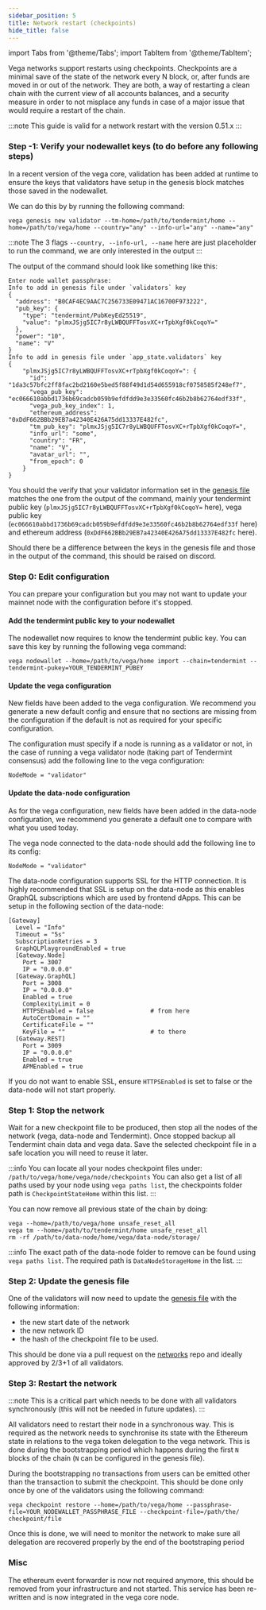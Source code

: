 ```yaml
---
sidebar_position: 5
title: Network restart (checkpoints)
hide_title: false
---
```


import Tabs from '@theme/Tabs';
import TabItem from '@theme/TabItem';

Vega networks support restarts using checkpoints. Checkpoints are a minimal save of the state of the network every N block, or, after funds are moved in or out of the network. They are both, a way of restarting a clean chain with the current view of all accounts balances, and a security measure in order to not misplace any funds in case of a major issue that would require a restart of the chain.

:::note
This guide is valid for a network restart with the version 0.51.x
:::


### Step -1: Verify your nodewallet keys (to do before any following steps)

In a recent version of the vega core, validation has been added at runtime to ensure the keys that validators have setup in the genesis block matches those saved in the nodewallet.

We can do this by by running the following command:
```
vega genesis new validator --tm-home=/path/to/tendermint/home --home=/path/to/vega/home --country="any" --info-url="any" --name="any"
```

:::note
The 3 flags `--country, --info-url, --name` here are just placeholder to run the command, we are only interested in the output
:::

The output of the command should look like something like this:
```
Enter node wallet passphrase:
Info to add in genesis file under `validators` key
{
  "address": "B0CAF4EC9AAC7C256733E09471AC16700F973222",
  "pub_key": {
    "type": "tendermint/PubKeyEd25519",
    "value": "plmxJSjg5IC7r8yLWBQUFFTosvXC+rTpbXgf0kCoqoY="
  },
  "power": "10",
  "name": "V"
}
Info to add in genesis file under `app_state.validators` key
{
    "plmxJSjg5IC7r8yLWBQUFFTosvXC+rTpbXgf0kCoqoY=": {
      "id": "1da3c57bfc2ff8fac2bd2160e5bed5f88f49d1d54d655918cf0758585f248ef7",
      "vega_pub_key": "ec066610abbd1736b69cadcb059b9efdfdd9e3e33560fc46b2b8b62764edf33f",
      "vega_pub_key_index": 1,
      "ethereum_address": "0xDdF662BBb29EB7a42340E426A75dd13337E482fc",
      "tm_pub_key": "plmxJSjg5IC7r8yLWBQUFFTosvXC+rTpbXgf0kCoqoY=",
      "info_url": "some",
      "country": "FR",
      "name": "V",
      "avatar_url": "",
      "from_epoch": 0
    }
}
```

You should the verify that your validator information set in the [genesis file](https://github.com/vegaprotocol/networks/blob/master/mainnet1/genesis.json) matches the one from the output of the command, mainly your tendermint public key (`plmxJSjg5IC7r8yLWBQUFFTosvXC+rTpbXgf0kCoqoY=` here), vega public key (`ec066610abbd1736b69cadcb059b9efdfdd9e3e33560fc46b2b8b62764edf33f` here) and ethereum address (`0xDdF662BBb29EB7a42340E426A75dd13337E482fc` here).

Should there be a difference between the keys in the genesis file and those in the output of the command, this should be raised on discord.

### Step 0: Edit configuration

You can prepare your configuration but you may not want to update your mainnet node with the configuration before it's stopped.

#### Add the tendermint public key to your nodewallet

The nodewallet now requires to know the tendermint public key. You can save this key by running the following vega command:
```
vega nodewallet --home=/path/to/vega/home import --chain=tendermint --tendermint-pukey=YOUR_TENDERMINT_PUBEY
```

#### Update the vega configuration

New fields have been added to the vega configuration. We recommend you generate a new default config and ensure that no sections are missing from the configuration if the default is not as required for your specific configuration.

The configuration must specify if a node is running as a validator or not, in the case of running a vega validator node (taking part of Tendermint consensus) add the following line to the vega configuration:
```
NodeMode = "validator"
```

#### Update the data-node configuration

As for the vega configuration, new fields have been added in the data-node configuration, we recommend you generate a default one to compare with what you used today.

The vega node connected to the data-node should add the following line to its config:
```
NodeMode = "validator"
```

The data-node configuration supports SSL for the HTTP connection. It is highly recommended that SSL is setup on the data-node as this enables GraphQL subscriptions which are used by frontend dApps.
This can be setup in the following section of the data-node:
```
[Gateway]
  Level = "Info"
  Timeout = "5s"
  SubscriptionRetries = 3
  GraphQLPlaygroundEnabled = true
  [Gateway.Node]
    Port = 3007
    IP = "0.0.0.0"
  [Gateway.GraphQL]
    Port = 3008
    IP = "0.0.0.0"
    Enabled = true
    ComplexityLimit = 0
    HTTPSEnabled = false                # from here
    AutoCertDomain = ""
    CertificateFile = ""
    KeyFile = ""                        # to there
  [Gateway.REST]
    Port = 3009
    IP = "0.0.0.0"
    Enabled = true
    APMEnabled = true
```

If you do not want to enable SSL, ensure `HTTPSEnabled` is set to false or the data-node will not start properly.

### Step 1: Stop the network

Wait for a new checkpoint file to be produced, then stop all the nodes of the network (vega, data-node and Tendermint). Once stopped backup all Tendermint chain data and vega data.
Save the selected checkpoint file in a safe location you will need to reuse it later.

:::info
You can locate all your nodes checkpoint files under: `/path/to/vega/home/vega/node/checkpoints`
You can also get a list of all paths used by your node using `vega paths list`, the checkpoints folder path is `CheckpointStateHome` within this list.
:::

You can now remove all previous state of the chain by doing:
```
vega --home=/path/to/vega/home unsafe_reset_all
vega tm --home=/path/to/tendermint/home unsafe_reset_all
rm -rf /path/to/data-node/home/vega/data-node/storage/
```

:::info
The exact path of the data-node folder to remove can be found using `vega paths list`. The required path is `DataNodeStorageHome` in the list.
:::

### Step 2: Update the genesis file

One of the validators will now need to update the [genesis file](https://github.com/vegaprotocol/networks/blob/master/mainnet1/genesis.json) with the following information:
- the new start date of the network
- the new network ID
- the hash of the checkpoint file to be used.

This should be done via a pull request on the [networks](https://github.com/vegaprotocol/networks) repo and ideally approved by 2/3+1 of all validators.

### Step 3: Restart the network

:::note
This is a critical part which needs to be done with all validators synchronously (this will not be needed in future updates).
:::

All validators need to restart their node in a synchronous way. This is required as the network needs to synchronise its state with the Ethereum state in relations to the vega token delegation to the vega network. This is done during the bootstrapping period which happens during the first `N` blocks of the chain (`N` can be configured in the genesis file).

During the bootstrapping no transactions from users can be emitted other than the transaction to submit the checkpoint. This should be done only once by one of the validators using the following command:
```
vega checkpoint restore --home=/path/to/vega/home --passphrase-file=YOUR_NODEWALLET_PASSPHRASE_FILE --checkpoint-file=/path/the/
checkpoint/file
```

Once this is done, we will need to monitor the network to make sure all delegation are recovered properly by the end of the bootstraping period

### Misc

The ethereum event forwarder is now not required anymore, this should be removed from your infrastructure and not started. This service has been re-written and is now integrated in the vega core node.
